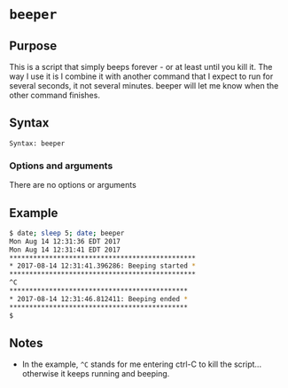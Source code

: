 # `beeper`

## Purpose
This is a script that simply beeps forever - or at least until you kill it. The way I use it is I combine it with another command that I expect to run for several seconds, it not several minutes. beeper will let me know when the other command finishes.

## Syntax
```
Syntax: beeper
```

### Options and arguments
There are no options or arguments

## Example

```bash
$ date; sleep 5; date; beeper
Mon Aug 14 12:31:36 EDT 2017
Mon Aug 14 12:31:41 EDT 2017
***********************************************
* 2017-08-14 12:31:41.396286: Beeping started *
***********************************************
^C
*********************************************
* 2017-08-14 12:31:46.812411: Beeping ended *
*********************************************
$ 
```

## Notes

- In the example, `^C` stands for me entering ctrl-C to kill the script... otherwise it keeps running and beeping.
